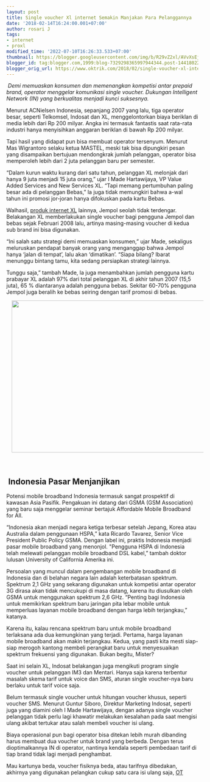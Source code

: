 ```yaml
---
layout: post
title: Single voucher Xl internet Semakin Manjakan Para Pelanggannya
date: '2018-02-14T16:24:00.001+07:00'
author: rosari J
tags:
- internet
- proxl
modified_time: '2022-07-10T16:26:33.533+07:00'
thumbnail: https://blogger.googleusercontent.com/img/b/R29vZ2xl/AVvXsEj-RTRPvsXNGb_9HLdEmpt55QbY_vtZzIOKyL7euYR3jFy3CxUyhBmPvWTyInEhjnmAsCMkh8pNlbz2fBXeBYS5Tm9F2aW-GFcmtWA8l2YzzE1eWePOEmjSChOFQy8dShQq7PLPBGEIOZkjKuy6EUJfZwRWepFOf_uGNM-eh91zHoMsDKN6dO77TYJEjQ/s72-w640-c-h400/voucher-1-800x500.jpg
blogger_id: tag:blogger.com,1999:blog-7329298365997944344.post-1441802218268379751
blogger_orig_url: https://www.oktrik.com/2018/02/single-voucher-xl-internet-semakin.html
---
```


<p>&nbsp;<i>Demi memuaskan konsumen dan memenangkan kompetisi antar prepaid brand, operator menggelar komunikasi single voucher. Dukungan Intelligent Network (IN) yang berkualitas menjadi kunci suksesnya.</i></p><p>Menurut ACNielsen Indonesia, sepanjang 2007 yang lalu, tiga operator besar, seperti Telkomsel, Indosat dan XL, menggelontorkan biaya beriklan di media lebih dari Rp 200 milyar. Angka ini termasuk fantastis saat rata-rata industri hanya menyisihkan anggaran beriklan di bawah Rp 200 milyar.</p><p>Tapi hasil yang didapat pun bisa membuat operator tersenyum. Menurut Mas Wigrantoro selaku ketua MASTEL, meski tak bisa dipungkiri pesan yang disampaikan bertujuan mendongkrak jumlah pelanggan, operator bisa memperoleh lebih dari 2 juta pelanggan baru per semester.</p><p>“Dalam kurun waktu kurang dari satu tahun, pelanggan XL melonjak dari hanya 9 juta menjadi 15 juta orang,” ujar I Made Hartawijaya, VP Value Added Services and New Services XL. “Tapi memang pertumbuhan paling besar ada di pelanggan Bebas,” la juga tidak memungkiri bahwa a-wal tahun ini promosi jor-joran hanya difokuskan pada kartu Bebas.</p><p>Walhasil, <a href="https://www.oktrik.com/internet-berkecepatan-tinggi-xl.html">produk internet XL</a> lainnya, Jempol seolah tidak terdengar. Belakangan XL memberlakukan single voucher bagi pengguna Jempol dan bebas sejak Februari 2008 lalu, artinya masing-masing voucher di kedua sub brand ini bisa digunakan.</p><p>“Ini salah satu strategi demi memuaskan konsumen,” ujar Made, sekaligus meluruskan pendapat banyak orang yang menganggap bahwa Jempol hanya ‘jalan di tempat’, lalu akan ‘dimatikan’. “Siapa bilang? Ibarat menunggu bintang tamu, kita sedang persiapkan strategi lainnya.</p><p>Tunggu saja,” tambah Made, la juga menambahkan jumlah pengguna kartu prabayar XL adalah 97% dari total pelanggan XL di akhir tahun 2007 (15,5 juta), 65 % diantaranya adalah pengguna bebas. Sekitar 60-70% pengguna Jempol juga beralih ke bebas seiring dengan tarif promosi di bebas.</p><p></p><div class="separator" style="clear: both; text-align: center;"><a href="https://blogger.googleusercontent.com/img/b/R29vZ2xl/AVvXsEj-RTRPvsXNGb_9HLdEmpt55QbY_vtZzIOKyL7euYR3jFy3CxUyhBmPvWTyInEhjnmAsCMkh8pNlbz2fBXeBYS5Tm9F2aW-GFcmtWA8l2YzzE1eWePOEmjSChOFQy8dShQq7PLPBGEIOZkjKuy6EUJfZwRWepFOf_uGNM-eh91zHoMsDKN6dO77TYJEjQ/s800/voucher-1-800x500.jpg" imageanchor="1" style="margin-left: 1em; margin-right: 1em;"><img border="0" data-original-height="500" data-original-width="800" height="400" src="https://blogger.googleusercontent.com/img/b/R29vZ2xl/AVvXsEj-RTRPvsXNGb_9HLdEmpt55QbY_vtZzIOKyL7euYR3jFy3CxUyhBmPvWTyInEhjnmAsCMkh8pNlbz2fBXeBYS5Tm9F2aW-GFcmtWA8l2YzzE1eWePOEmjSChOFQy8dShQq7PLPBGEIOZkjKuy6EUJfZwRWepFOf_uGNM-eh91zHoMsDKN6dO77TYJEjQ/w640-h400/voucher-1-800x500.jpg" width="640" /></a></div><br />&nbsp;<p></p><h2>&nbsp;Indonesia Pasar Menjanjikan</h2><p>Potensi mobile broadband Indonesia termasuk sangat prospektif di kawasan Asia Pasifik. Pengakuan ini datang dari GSMA (GSM Association) yang baru saja menggelar seminar bertajuk Affordable Mobile Broadband for All.</p><p>“Indonesia akan menjadi negara ketiga terbesar setelah Jepang, Korea atau Australia dalam penggunaan HSPA,” kata Ricardo Tavarez, Senior Vice President Public Policy GSMA. Dengan label ini, praktis Indonesia menjadi pasar mobile broadband yang menonjol. "Pengguna HSPA di Indonesia telah melewati pelanggan mobile broadband DSL kabel,” tambah doktor lulusan University of California Amerika ini.</p><p>Persoalan yang muncul dalam pengembangan mobile broadband di Indonesia dan di belahan negara lain adalah keterbatasan spektrum. Spektrum 2,1 GHz yang sekarang digunakan untuk kompetisi antar operator 3G dirasa akan tidak mencukupi di masa datang, karena itu diusulkan oleh GSMA untuk menggunakan spektrum 2,6 GHz. “Penting bagi Indonesia untuk memikirkan spektrum baru jaringan pita lebar mobile untuk memperluas layanan mobile broadband dengan harga lebih terjangkau,” katanya.</p><p>Karena itu, kalau rencana spektrum baru untuk mobile broadband terlaksana ada dua kemungkinan yang terjadi. Pertama, harga layanan mobile broadband akan makin terjangkau. Kedua, yang pasti kita mesti siap-siap merogoh kantong membeli perangkat baru untuk menyesuaikan spektrum frekuensi yang digunakan. Bukan begitu, Mister?</p><p>Saat ini selain XL, Indosat belakangan juga mengikuti program single voucher untuk pelanggan IM3 dan Mentari. Hanya saja karena terbentur masalah skema tarif untuk voice dan SMS, aturan single voucher-nya baru berlaku untuk tarif voice saja.</p><p>Belum termasuk single voucher untuk hitungan voucher khusus, seperti voucher SMS. Menurut Guntur Siboro, Direktur Marketing Indosat, seperti juga yang diamini oleh I Made Hartawijaya, dengan adanya single voucher pelanggan tidak perlu lagi khawatir melakukan kesalahan pada saat mengisi ulang akibat tertukar atau salah membeli voucher isi ulang.</p><p>Biaya operasional pun bagi operator bisa ditekan lebih murah dibanding harus membuat dua voucher untuk brand yang berbeda. Dengan terus dioptimalkannya IN di operator, nantinya kendala seperti pembedaan tarif di tiap brand tidak lagi menjadi penghambat.</p><p>Mau kartunya beda, voucher fisiknya beda, atau tarifnya dibedakan, akhirnya yang digunakan pelangkan cukup satu cara isi ulang saja, <a href="https://www.oktrik.com/">OT</a></p>